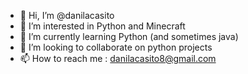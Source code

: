 - 👋 Hi, I’m @danilacasito
- 👀 I’m interested in Python and Minecraft
- 🌱 I’m currently learning Python (and sometimes java)
- 💞️ I’m looking to collaborate on python projects
- 📫 How to reach me : danilacasito8@gmail.com

<!---
danilacasito/danilacasito is a ✨ special ✨ repository because its `README.md` (this file) appears on your GitHub profile.
You can click the Preview link to take a look at your changes.
--->
